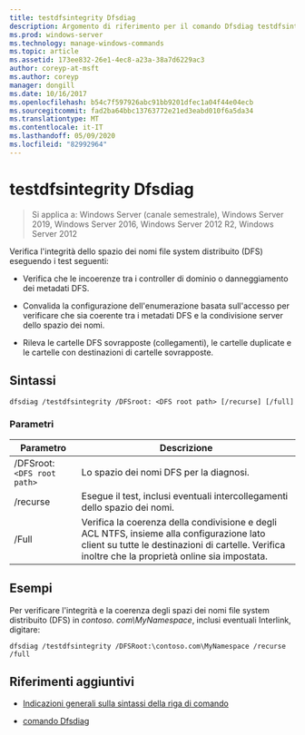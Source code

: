 ```yaml
---
title: testdfsintegrity Dfsdiag
description: Argomento di riferimento per il comando Dfsdiag testdfsintegrity, che controlla l'integrità dello spazio dei nomi file system distribuito (DFS).
ms.prod: windows-server
ms.technology: manage-windows-commands
ms.topic: article
ms.assetid: 173ee832-26e1-4ec8-a23a-38a7d6229ac3
author: coreyp-at-msft
ms.author: coreyp
manager: dongill
ms.date: 10/16/2017
ms.openlocfilehash: b54c7f597926abc91bb9201dfec1a04f44e04ecb
ms.sourcegitcommit: fad2ba64bbc13763772e21ed3eabd010f6a5da34
ms.translationtype: MT
ms.contentlocale: it-IT
ms.lasthandoff: 05/09/2020
ms.locfileid: "82992964"
---
```

# <a name="dfsdiag-testdfsintegrity"></a>testdfsintegrity Dfsdiag

> Si applica a: Windows Server (canale semestrale), Windows Server 2019, Windows Server 2016, Windows Server 2012 R2, Windows Server 2012

Verifica l'integrità dello spazio dei nomi file system distribuito (DFS) eseguendo i test seguenti:

- Verifica che le incoerenze tra i controller di dominio o danneggiamento dei metadati DFS.

- Convalida la configurazione dell'enumerazione basata sull'accesso per verificare che sia coerente tra i metadati DFS e la condivisione server dello spazio dei nomi.

- Rileva le cartelle DFS sovrapposte (collegamenti), le cartelle duplicate e le cartelle con destinazioni di cartelle sovrapposte.

## <a name="syntax"></a>Sintassi

```
dfsdiag /testdfsintegrity /DFSroot: <DFS root path> [/recurse] [/full]
```

### <a name="parameters"></a>Parametri

| Parametro | Descrizione |
| --------- | ----------- |
| /DFSroot:`<DFS root path>` | Lo spazio dei nomi DFS per la diagnosi. |
| /recurse | Esegue il test, inclusi eventuali intercollegamenti dello spazio dei nomi. |
| /Full | Verifica la coerenza della condivisione e degli ACL NTFS, insieme alla configurazione lato client su tutte le destinazioni di cartelle. Verifica inoltre che la proprietà online sia impostata. |

## <a name="examples"></a>Esempi

Per verificare l'integrità e la coerenza degli spazi dei nomi file system distribuito (DFS) in *contoso. com\MyNamespace*, inclusi eventuali Interlink, digitare:

```
dfsdiag /testdfsintegrity /DFSRoot:\contoso.com\MyNamespace /recurse /full
```

## <a name="additional-references"></a>Riferimenti aggiuntivi

- [Indicazioni generali sulla sintassi della riga di comando](command-line-syntax-key.md)

- [comando Dfsdiag](dfsdiag.md)
